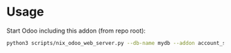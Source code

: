# Usage

Start Odoo including this addon (from repo root):

```bash
python3 scripts/nix_odoo_web_server.py --db-name mydb --addon account_statement_import_camt54
```
